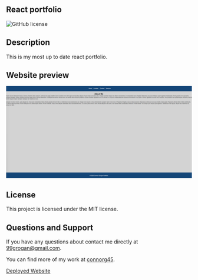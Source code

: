 ## React portfolio
![GitHub license](https://img.shields.io/badge/license-MIT-blue.svg)
## Description

This is my most up to date react portfolio.
## Website preview

![Homepage preview](./public/assets/images/Portfolio-image.png)
## License

This project is licensed under the MIT license.

## Questions and Support

If you have any questions about contact me directly at 99grogan@gmail.com.

You can find more of my work at [connorg45](https://github.com/connorg45/).

[Deployed Website]()